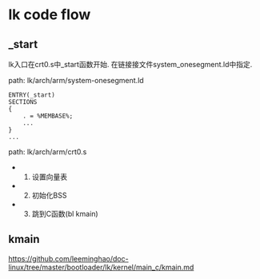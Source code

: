 lk code flow
========================================

_start
----------------------------------------

lk入口在crt0.s中_start函数开始. 在链接接文件system_onesegment.ld中指定.

path: lk/arch/arm/system-onesegment.ld
```
ENTRY(_start)
SECTIONS
{
    . = %MEMBASE%;
    ...
}
...
```

path: lk/arch/arm/crt0.s

* 1. 设置向量表
* 2. 初始化BSS
* 3. 跳到C函数(bl kmain)

kmain
----------------------------------------

https://github.com/leeminghao/doc-linux/tree/master/bootloader/lk/kernel/main_c/kmain.md
